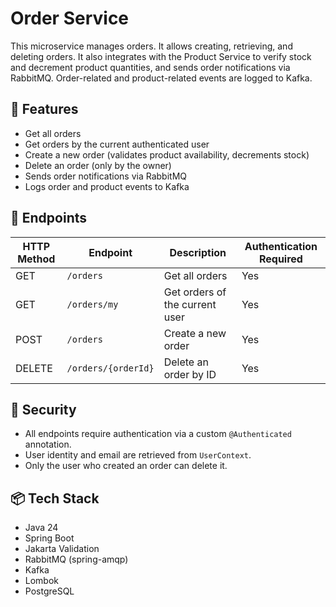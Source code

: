 # Order Service

This microservice manages orders. It allows creating, retrieving, and deleting orders. It also integrates with the Product Service to verify stock and decrement product quantities, and sends order notifications via RabbitMQ. Order-related and product-related events are logged to Kafka.

## 🚀 Features

- Get all orders  
- Get orders by the current authenticated user  
- Create a new order (validates product availability, decrements stock)  
- Delete an order (only by the owner)  
- Sends order notifications via RabbitMQ  
- Logs order and product events to Kafka  

## 📍 Endpoints

| HTTP Method | Endpoint         | Description                      | Authentication Required |
|-------------|------------------|--------------------------------|------------------------|
| GET         | `/orders`        | Get all orders                  | Yes                    |
| GET         | `/orders/my`     | Get orders of the current user | Yes                    |
| POST        | `/orders`        | Create a new order              | Yes                    |
| DELETE      | `/orders/{orderId}` | Delete an order by ID          | Yes                    |

## 🔐 Security

- All endpoints require authentication via a custom `@Authenticated` annotation.  
- User identity and email are retrieved from `UserContext`.  
- Only the user who created an order can delete it.

## 📦 Tech Stack

- Java 24  
- Spring Boot  
- Jakarta Validation  
- RabbitMQ (spring-amqp)  
- Kafka  
- Lombok  
- PostgreSQL  
